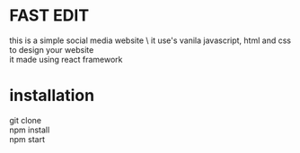 # FAST EDIT
this is a simple social media website \ 
it use's vanila javascript, html and css to design your website\
it made using react framework
# installation 
git clone\
npm install\
npm start
